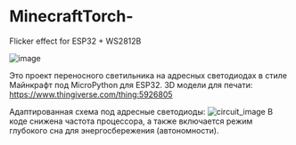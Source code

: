 # MinecraftTorch-
Flicker effect for ESP32 + WS2812B

![image](https://github.com/user-attachments/assets/fd765172-7794-4722-9631-98a7ecf11943)

Это проект переносного светильника на адресных светодиодах в стиле Майнкрафт под MicroPython для ESP32.
3D модели для печати: https://www.thingiverse.com/thing:5926805

Адаптированная схема под адресные светодиоды:
![circuit_image](https://github.com/user-attachments/assets/c3905f11-7e9a-49d1-8109-7edbc8596104)
В коде снижена частота процессора, а также включается режим глубокого сна для энергосбережения (автономности).

